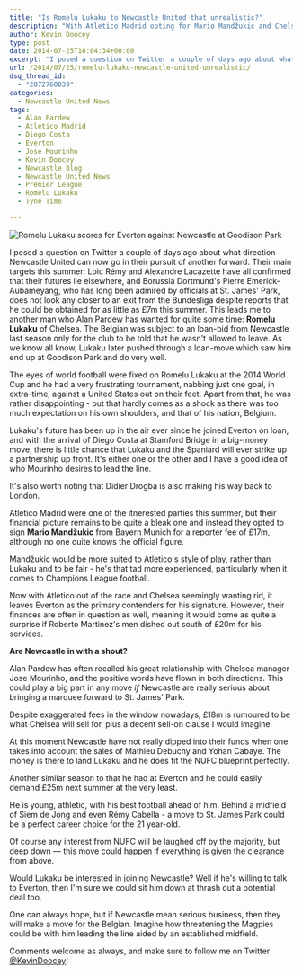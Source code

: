 ```yaml
---
title: "Is Romelu Lukaku to Newcastle United that unrealistic?"
description: "With Atletico Madrid opting for Mario Mandžukic and Chelsea bringing Diego Costa to Stamford Bridge, could Romelu Lukaku potentially depart for St. James'?"
author: Kevin Doocey
type: post
date: 2014-07-25T16:04:34+00:00
excerpt: "I posed a question on Twitter a couple of days ago about what direction Newcastle United can now go in their pursuit of another forward. Their main targets this summer: Loic Rémy and Alexandre Lacazette have.."
url: /2014/07/25/romelu-lukaku-newcastle-united-unrealistic/
dsq_thread_id:
  - "2872760039"
categories:
  - Newcastle United News
tags:
  - Alan Pardew
  - Atletico Madrid
  - Diego Costa
  - Everton
  - Jose Mourinho
  - Kevin Doocey
  - Newcastle Blog
  - Newcastle United News
  - Premier League
  - Romelu Lukaku
  - Tyne Time

---
```

![Romelu Lukaku scores for Everton against Newcastle at Goodison Park](http://www.tynetime.com/wp-content/uploads/2014/07/Romelu-Lukaku-Everton-Newcastle.jpg "Lukaku - Scoring one of many goals against Newcastle United last season")

I posed a question on Twitter a couple of days ago about what direction Newcastle United can now go in their pursuit of another forward. Their main targets this summer: Loic Rémy and Alexandre Lacazette have all confirmed that their futures lie elsewhere, and Borussia Dortmund's Pierre Emerick-Aubameyang, who has long been admired by officials at St. James' Park, does not look any closer to an exit from the Bundesliga despite reports that he could be obtained for as little as £7m this summer. This leads me to another man who Alan Pardew has wanted for quite some time: **Romelu Lukaku** of Chelsea. The Belgian was subject to an loan-bid from Newcastle last season only for the club to be told that he wasn't allowed to leave. As we know all know, Lukaku later pushed through a loan-move which saw him end up at Goodison Park and do very well.

The eyes of world football were fixed on Romelu Lukaku at the 2014 World Cup and he had a very frustrating tournament, nabbing just one goal, in extra-time, against a United States out on their feet. Apart from that, he was rather disappointing - but that hardly comes as a shock as there was too much expectation on his own shoulders, and that of his nation, Belgium.

Lukaku's future has been up in the air ever since he joined Everton on loan, and with the arrival of Diego Costa at Stamford Bridge in a big-money move, there is little chance that Lukaku and the Spaniard will ever strike up a partnership up front. It's either one or the other and I have a good idea of who Mourinho desires to lead the line.

It's also worth noting that Didier Drogba is also making his way back to London.

Atletico Madrid were one of the itnerested parties this summer, but their financial picture remains to be quite a bleak one and instead they opted to sign **Mario Mandžukic** from Bayern Munich for a reporter fee of £17m, although no one quite knows the official figure.

Mandžukic would be more suited to Atletico's style of play, rather than Lukaku and to be fair - he's that tad more experienced, particularly when it comes to Champions League football.

Now with Atletico out of the race and Chelsea seemingly wanting rid, it leaves Everton as the primary contenders for his signature. However, their finances are often in question as well, meaning it would come as quite a surprise if Roberto Martinez's men dished out south of £20m for his services.

**Are Newcastle in with a shout?**

Alan Pardew has often recalled his great relationship with Chelsea manager Jose Mourinho, and the positive words have flown in both directions. This could play a big part in any move _if_ Newcastle are really serious about bringing a marquee forward to St. James' Park.

Despite exaggerated fees in the window nowadays, £18m is rumoured to be what Chelsea will sell for, plus a decent sell-on clause I would imagine.

At this moment Newcastle have not really dipped into their funds when one takes into account the sales of Mathieu Debuchy and Yohan Cabaye. The money is there to land Lukaku and he does fit the NUFC blueprint perfectly.

Another similar season to that he had at Everton and he could easily demand £25m next summer at the very least.

He is young, athletic, with his best football ahead of him. Behind a midfield of Siem de Jong and even Rémy Cabella - a move to St. James Park could be a perfect career choice for the 21 year-old.

Of course any interest from NUFC will be laughed off by the majority, but deep down — this move could happen if everything is given the clearance from above.

Would Lukaku be interested in joining Newcastle? Well if he's willing to talk to Everton, then I'm sure we could sit him down at thrash out a potential deal too.

One can always hope, but if Newcastle mean serious business, then they will make a move for the Belgian. Imagine how threatening the Magpies could be with him leading the line aided by an established midfield.

Comments welcome as always, and make sure to follow me on Twitter [@KevinDoocey](https://twitter.com/kevindoocey "doocey twitter")!
